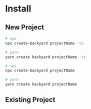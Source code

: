 
# Install

## New Project
```bash title=TypeScript
# npx
npx create-backyard projectName -ts

# yarn
yarn create backyard projectName -ts
```

```bash title=JavaScript
# npx
npx create-backyard projectName

# yarn
yarn create backyard projectName
```

## Existing Project
